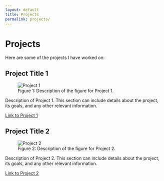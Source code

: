 ```yaml
---
layout: default
title: Projects
permalink: projects/
---
```


<h1>Projects</h1>

<p>Here are some of the projects I have worked on:</p>

<div class="project">
    <h2>Project Title 1</h2>
    <figure>
        <img src="/assets/images/project1-placeholder.jpg" alt="Project 1">
        <figcaption>Figure 1: Description of the figure for Project 1.</figcaption>
    </figure>
    <p>Description of Project 1. This section can include details about the project, its goals, and any other relevant information.</p>
    <p><a href="http://example.com">Link to Project 1</a></p>
</div>

<div class="project">
    <h2>Project Title 2</h2>
    <figure>
        <img src="/assets/images/project2-placeholder.jpg" alt="Project 2">
        <figcaption>Figure 2: Description of the figure for Project 2.</figcaption>
    </figure>
    <p>Description of Project 2. This section can include details about the project, its goals, and any other relevant information.</p>
    <p><a href="http://example.com">Link to Project 2</a></p>
</div>